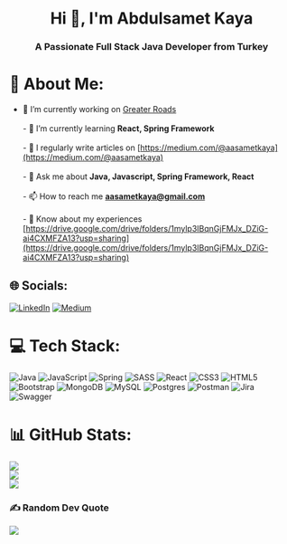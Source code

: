 <h1 align="center">Hi 👋, I'm Abdulsamet Kaya</h1>
<h3 align="center">A Passionate Full Stack Java Developer from Turkey</h3>

# 💫 About Me:
- 🔭 I’m currently working on [Greater Roads](https://github.com/abdulsametkaya/Citadel-Library-Frontend.git)<br><br>- 🌱 I’m currently learning **React, Spring Framework**<br><br>- 📝 I regularly write articles on [https://medium.com/@aasametkaya](https://medium.com/@aasametkaya)<br><br>- 💬 Ask me about **Java, Javascript, Spring Framework, React**<br><br>- 📫 How to reach me **aasametkaya@gmail.com**<br><br>- 📄 Know about my experiences [https://drive.google.com/drive/folders/1mylp3IBqnGjFMJx_DZiG-ai4CXMFZA13?usp=sharing](https://drive.google.com/drive/folders/1mylp3IBqnGjFMJx_DZiG-ai4CXMFZA13?usp=sharing)


## 🌐 Socials:
[![LinkedIn](https://img.shields.io/badge/LinkedIn-%230077B5.svg?logo=linkedin&logoColor=white)](https://www.linkedin.com/in/abdulsamet-kaya/) [![Medium](https://img.shields.io/badge/Medium-12100E?logo=medium&logoColor=white)](https://medium.com/@aasametkaya) 

# 💻 Tech Stack:
![Java](https://img.shields.io/badge/java-%23ED8B00.svg?style=for-the-badge&logo=java&logoColor=white) ![JavaScript](https://img.shields.io/badge/javascript-%23323330.svg?style=for-the-badge&logo=javascript&logoColor=%23F7DF1E) ![Spring](https://img.shields.io/badge/spring-%236DB33F.svg?style=for-the-badge&logo=spring&logoColor=white) ![SASS](https://img.shields.io/badge/SASS-hotpink.svg?style=for-the-badge&logo=SASS&logoColor=white) ![React](https://img.shields.io/badge/react-%2320232a.svg?style=for-the-badge&logo=react&logoColor=%2361DAFB) ![CSS3](https://img.shields.io/badge/css3-%231572B6.svg?style=for-the-badge&logo=css3&logoColor=white) ![HTML5](https://img.shields.io/badge/html5-%23E34F26.svg?style=for-the-badge&logo=html5&logoColor=white)  ![Bootstrap](https://img.shields.io/badge/bootstrap-%23563D7C.svg?style=for-the-badge&logo=bootstrap&logoColor=white) ![MongoDB](https://img.shields.io/badge/MongoDB-%234ea94b.svg?style=for-the-badge&logo=mongodb&logoColor=white) ![MySQL](https://img.shields.io/badge/mysql-%2300f.svg?style=for-the-badge&logo=mysql&logoColor=white) ![Postgres](https://img.shields.io/badge/postgres-%23316192.svg?style=for-the-badge&logo=postgresql&logoColor=white) ![Postman](https://img.shields.io/badge/Postman-FF6C37?style=for-the-badge&logo=postman&logoColor=white) ![Jira](https://img.shields.io/badge/jira-%230A0FFF.svg?style=for-the-badge&logo=jira&logoColor=white) ![Swagger](https://img.shields.io/badge/-Swagger-%23Clojure?style=for-the-badge&logo=swagger&logoColor=white)
# 📊 GitHub Stats:
![](https://github-readme-stats.vercel.app/api?username=abdulsametkaya&theme=tokyonight&hide_border=false&include_all_commits=false&count_private=true)<br/>
![](https://github-readme-streak-stats.herokuapp.com/?user=abdulsametkaya&theme=tokyonight&hide_border=false)<br/>
![](https://github-readme-stats.vercel.app/api/top-langs/?username=abdulsametkaya&theme=tokyonight&hide_border=false&include_all_commits=false&count_private=true&layout=compact)

### ✍️ Random Dev Quote
![](https://quotes-github-readme.vercel.app/api?type=horizontal&theme=radical)
